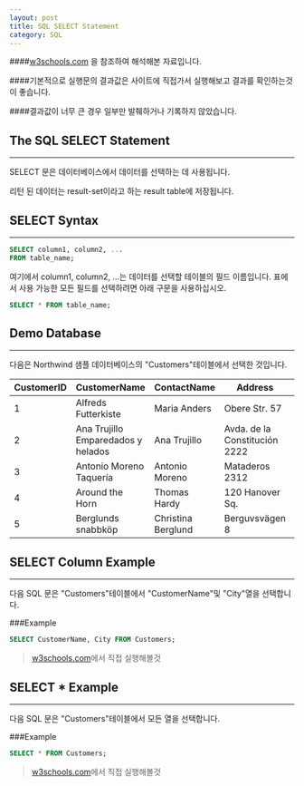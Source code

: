 ```yaml
---
layout: post
title: SQL SELECT Statement
category: SQL
---
```




####[w3schools.com](www.w3schools.com/sql) 을 참조하여 해석해본 자료입니다.

####기본적으로 실행문의 결과값은 사이트에 직접가서 실행해보고 결과를 확인하는것이 좋습니다.

####결과값이 너무 큰 경우 일부만 발췌하거나 기록하지 않았습니다.







## The SQL SELECT Statement

---



SELECT 문은 데이터베이스에서 데이터를 선택하는 데 사용됩니다.

리턴 된 데이터는 result-set이라고 하는 result table에 저장됩니다.





## SELECT Syntax

---


```sql
SELECT column1, column2, ...
FROM table_name;
```



여기에서 column1, column2, ...는 데이터를 선택할 테이블의 필드 이름입니다. 표에서 사용 가능한 모든 필드를 선택하려면 아래 구문을 사용하십시오.



```sql
SELECT * FROM table_name;
```







## Demo Database

---

다음은 Northwind 샘플 데이터베이스의 "Customers"테이블에서 선택한 것입니다.



| CustomerID | CustomerName                       | ContactName        | Address                       | City        | PostalCode | Country |
| ---------- | ---------------------------------- | ------------------ | ----------------------------- | ----------- | ---------- | ------- |
| 1          | Alfreds Futterkiste                | Maria Anders       | Obere Str. 57                 | Berlin      | 12209      | Germany |
| 2          | Ana Trujillo Emparedados y helados | Ana Trujillo       | Avda. de la Constitución 2222 | México D.F. | 05021      | Mexico  |
| 3          | Antonio Moreno Taquería            | Antonio Moreno     | Mataderos 2312                | México D.F. | 05023      | Mexico  |
| 4          | Around the Horn                    | Thomas Hardy       | 120 Hanover Sq.               | London      | WA1 1DP    | UK      |
| 5          | Berglunds snabbköp                 | Christina Berglund | Berguvsvägen 8                | Luleå       | S-958 22   | Sweden  |







## SELECT Column Example

---

다음 SQL 문은 "Customers"테이블에서 "CustomerName"및 "City"열을 선택합니다.



###Example

```sql
SELECT CustomerName, City FROM Customers;
```

>[w3schools.com](www.w3schools.com/sql)에서 직접 실행해볼것







## SELECT * Example

---

다음 SQL 문은 "Customers"테이블에서 모든 열을 선택합니다.



###Example

```sql
SELECT * FROM Customers;
```

> [w3schools.com](www.w3schools.com/sql)에서 직접 실행해볼것



